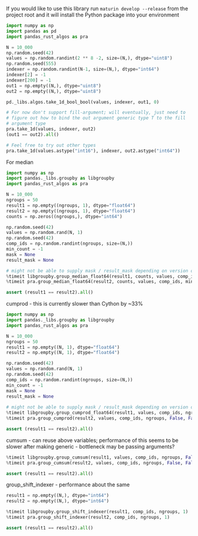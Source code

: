 If you would like to use this library run ``maturin develop --release`` from the project root and it will install the Python package into your environment

```python
import numpy as np
import pandas as pd
import pandas_rust_algos as pra

N = 10_000
np.random.seed(42)
values = np.random.randint(2 ** 8 -2, size=(N,), dtype="uint8")
np.random.seed(555)
indexer = np.random.randint(N-1, size=(N,), dtype="int64")
indexer[2] = -1
indexer[200] = -1
out1 = np.empty((N,), dtype="uint8")
out2 = np.empty((N,), dtype="uint8")

pd._libs.algos.take_1d_bool_bool(values, indexer, out1, 0)

# For now don't support fill-argument; will eventually, just need to
# figure out how to bind the out argument generic type T to the fill
# argument type
pra.take_1d(values, indexer, out2)
(out1 == out2).all()

# Feel free to try out other types
pra.take_1d(values.astype("int16"), indexer, out2.astype("int64"))
```

For median

```python
import numpy as np
import pandas._libs.groupby as libgroupby
import pandas_rust_algos as pra

N = 10_000
ngroups = 50
result1 = np.empty((ngroups, 1), dtype="float64")
result2 = np.empty((ngroups, 1), dtype="float64")
counts = np.zeros((ngroups,), dtype="int64")

np.random.seed(42)
values = np.random.rand(N, 1)
np.random.seed(42)
comp_ids = np.random.randint(ngroups, size=(N,))
min_count = -1
mask = None
result_mask = None

# might not be able to supply mask / result_mask depending on version of pandas
%timeit libgroupby.group_median_float64(result1, counts, values, comp_ids, min_count=min_count)
%timeit pra.group_median_float64(result2, counts, values, comp_ids, min_count, mask, result_mask)

assert (result1 == result2).all()
```


cumprod - this is currently slower than Cython by ~33%

```python
import numpy as np
import pandas._libs.groupby as libgroupby
import pandas_rust_algos as pra

N = 10_000
ngroups = 50
result1 = np.empty((N, 1), dtype="float64")
result2 = np.empty((N, 1), dtype="float64")

np.random.seed(42)
values = np.random.rand(N, 1)
np.random.seed(42)
comp_ids = np.random.randint(ngroups, size=(N,))
min_count = -1
mask = None
result_mask = None
    
# might not be able to supply mask / result_mask depending on version of pandas
%timeit libgroupby.group_cumprod_float64(result1, values, comp_ids, ngroups, False, False)
%timeit pra.group_cumprod(result2, values, comp_ids, ngroups, False, False, mask, result_mask)

assert (result1 == result2).all()
```

cumsum - can reuse above variables; performance of this seems to be slower after making generic - bottleneck may be passing arguments?

```python
%timeit libgroupby.group_cumsum(result1, values, comp_ids, ngroups, False, False)
%timeit pra.group_cumsum(result2, values, comp_ids, ngroups, False, False, mask, result_mask)

assert (result1 == result2).all()
```

group_shift_indexer - performance about the same

```python
result1 = np.empty((N,), dtype="int64")
result2 = np.empty((N,), dtype="int64")

%timeit libgroupby.group_shift_indexer(result1, comp_ids, ngroups, 1)
%timeit pra.group_shift_indexer(result2, comp_ids, ngroups, 1)

assert (result1 == result2).all()
```

